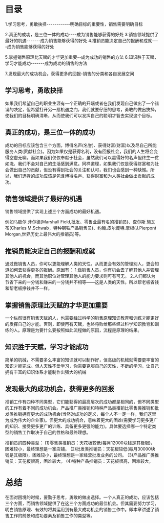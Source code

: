 # 目录
1.学习思考，勇敢抉择------------明确目标的重要性，销售需要明确目标

2.真正的成功，是三位一体的成功----成为销售能够获得的好处
3.销售领域提供了最好的机遇-------成为销售能够获得的好处
4.推销员能决定自己的报酬和成就----成为销售能够获得的好处

5.掌握销售原理比天赋的才华更加重要--成为成功的销售的方法
6.知识胜于天赋，学习才能成功-------成为成功的销售的方法

7.发现最大的成功机会，获得更多的回报-销售的分类和各自发展空间
## 学习思考，勇敢抉择
 如果我们希望自己的职业生涯有一个正确的开端或者在我们发现自己做出了一个错误的决定，但希望打开另一扇机遇之门，我们就要仔细的思考，勇敢的做出抉择，使我们的目标明确清晰，从而使我们可以发挥自己的聪明才智去实现这个目标。

## 真正的成功，是三位一体的成功 
  成功的目标应该包含三个方面，博得名声(名誉)、获得财富(财富)以及尽自己所能服务人类(贡献社会)。因为如果仅是获得名利，没有回报社会，我们的人生将会变得空虚无聊。而如果我们仅仅奉献于社会，虽然我们可以赢得好的名声但终生一贫如洗，我们不会对自己的生活感到满意。同样道理，如果我们仅是获得财富和为社会做出自己的贡献，但没有得到社会的关注和认可，我们也会感到一种缺憾。所以，我们选择的成功应该是包含博得名声、获得财富和为人类社会做出贡献的成功。

## 销售领域提供了最好的机遇
  销售领域提供了实现上述三个方面成功的最好机遇。

  例如马歇尔.菲尔德(Marshall Field,批发、零售业最有名的推销员)、查尔斯.施瓦布(Charles M.Schwab，特种钢铁产品销售员)、约翰.皮尔庞特.摩根(J.Pierpont Morgan,世界历史上最伟大的推销员)等。

## 推销员能决定自己的报酬和成就
  通过做销售人员，你可以更能理解人类的天性。从而更会有效的管理别人，更会知道如何去获得更多的报酬。原因有：
  1.做销售人员，你有机会去了解其他人并管理其他人的机会，而其他职位对管理其他人的能力要求则可有可无。
  2.人们都认为节省下来的一分钱和赚来的一分钱并不相等——这是人类的天性。所以帮老板省钱和帮老板挣钱并不一样。

## 掌握销售原理比天赋的才华更加重要
  一个纵然很有销售天赋的人，也需要经过科学的销售原理知识教育和训练才能更好的发挥自己的才能。否则，即使再有天赋，也终将败给那些经过科学知识教育和训练的人。原理是为要什么要按照如此流程做的原因，流程是原理的结果。

## 知识胜于天赋，学习才能成功
  简单的机械，不需要多么丰富的知识就可以制作好，但高级的机械就需要更丰富的知识才能完成。但人天性不爱学习，你需要克服自己的天性，不断的学习，让自己拥有丰富的知识体系才能制作出强大的机械
## 发现最大的成功机会，获得更多的回报
  推销工作有四种不同类型，它们能获得的最高层次的成功都是相同的，但不同类型的工作有着不同的成功机会。产品推广类推销和特种产品类推销比零售类推销和批发类推销拥有更大的成功机会(当然对成功的定义，每个人不一定一样，我们这里为成为伟大的企业家)。但更大的成功机会，意味着更大的困难(需要学习更多更广的知识、接受更多更广的训练、具备更多更强的能力)。具体要选择哪一个特定类型的销售工作取决于自己的性格和最终理想。 

  推销员的四种类型：
  (1)零售类推销员：天花板较低(每月12000块钱是其极限)，困难较小，最终理想是一家店铺。
  (2)批发类推销员：天花板较低(每月30000块钱是其极限)，困难较小，最终理想是一家经营批发业务的公司。
  (3)产品推广类推销员：天花板很高，困难较大。
  (4)特种产品推销员：天花板很高，困难较大。

# 总结
在面对困境的时候，要勤于思考，勇敢的做出选择。一个人真正的成功，应该包括三个方面，而销售领域提供了在这三个方面成功的最佳机会。但其需要努力学习，明白销售原理、有效的将其运用到有最大成功机会的销售工作中。即本章讲述了销售工作的前景和成功要素及销售工作的类型等。